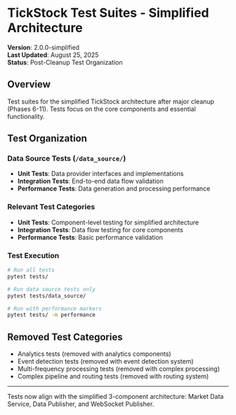 # TickStock Test Suites - Simplified Architecture

**Version**: 2.0.0-simplified  
**Last Updated**: August 25, 2025  
**Status**: Post-Cleanup Test Organization

## Overview

Test suites for the simplified TickStock architecture after major cleanup (Phases 6-11). Tests focus on the core components and essential functionality.

## Test Organization

### Data Source Tests (`/data_source/`)
- **Unit Tests**: Data provider interfaces and implementations
- **Integration Tests**: End-to-end data flow validation
- **Performance Tests**: Data generation and processing performance

### Relevant Test Categories
- **Unit Tests**: Component-level testing for simplified architecture
- **Integration Tests**: Data flow testing for core components  
- **Performance Tests**: Basic performance validation

### Test Execution
```bash
# Run all tests
pytest tests/

# Run data source tests only
pytest tests/data_source/

# Run with performance markers
pytest tests/ -m performance
```

## Removed Test Categories
- Analytics tests (removed with analytics components)
- Event detection tests (removed with event detection system)
- Multi-frequency processing tests (removed with complex processing)
- Complex pipeline and routing tests (removed with routing system)

---

Tests now align with the simplified 3-component architecture: Market Data Service, Data Publisher, and WebSocket Publisher.